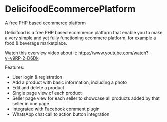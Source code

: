 # DelicifoodEcommercePlatform
A free PHP based ecommerce platform

Delicifood is a free PHP based ecommerce platform that enable you to make a very simple and yet fully functioning ecommere platform, for example a food & beverage marketplace.

Watch this overview video about it: https://www.youtube.com/watch?v=v9RP-2-D6Dk

Features:
- User login & registration
- Add a product with basic information, including a photo
- Edit and delete a product
- Single page view of each product
- Seller page view for each seller to showcase all products added by that seller in one page
- Integrated with Facebook comment plugin
- WhatsApp chat call to action button integration

